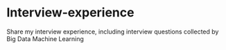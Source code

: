 # Interview-experience
Share my interview experience, including interview questions collected by Big Data Machine Learning
